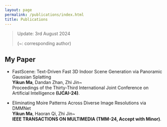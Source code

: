 ```yaml
---
layout: page
permalink: /publications/index.html
title: Publications
---
```


> Update: 3rd August 2024
>
>  (~: corresponding author)

## My Paper

- FastScene: Text-Driven Fast 3D Indoor Scene Generation via Panoramic Gaussian Splatting<br>
**Yikun Ma**, Dandan Zhan, Zhi Jin~<br>
Proceedings of the Thirty-Third International Joint Conference on Artificial Intelligence **(IJCAI-24)**.

- Eliminating Moire Patterns Across Diverse Image Resolutions via DMMNet<br>
**Yikun Ma**, Haoran Qi, Zhi Jin~<br>
**IEEE TRANSACTIONS ON MULTIMEDIA (TMM-24, Accept with Minor)**.
  <br>

